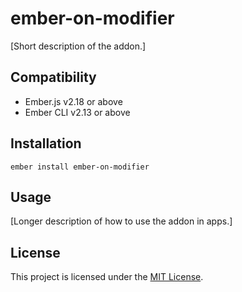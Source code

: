 ember-on-modifier
==============================================================================

[Short description of the addon.]


Compatibility
------------------------------------------------------------------------------

* Ember.js v2.18 or above
* Ember CLI v2.13 or above


Installation
------------------------------------------------------------------------------

```
ember install ember-on-modifier
```


Usage
------------------------------------------------------------------------------

[Longer description of how to use the addon in apps.]


License
------------------------------------------------------------------------------

This project is licensed under the [MIT License](LICENSE.md).
